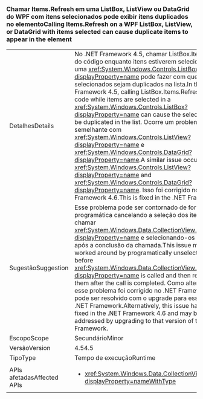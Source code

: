 ### <a name="calling-itemsrefresh-on-a-wpf-listbox-listview-or-datagrid-with-items-selected-can-cause-duplicate-items-to-appear-in-the-element"></a><span data-ttu-id="a2509-101">Chamar Items.Refresh em uma ListBox, ListView ou DataGrid do WPF com itens selecionados pode exibir itens duplicados no elemento</span><span class="sxs-lookup"><span data-stu-id="a2509-101">Calling Items.Refresh on a WPF ListBox, ListView, or DataGrid with items selected can cause duplicate items to appear in the element</span></span>

|   |   |
|---|---|
|<span data-ttu-id="a2509-102">Detalhes</span><span class="sxs-lookup"><span data-stu-id="a2509-102">Details</span></span>|<span data-ttu-id="a2509-103">No .NET Framework 4.5, chamar ListBox.Items.Refresh do código enquanto itens estiverem selecionados em uma <xref:System.Windows.Controls.ListBox?displayProperty=name> pode fazer com que os itens selecionados sejam duplicados na lista.</span><span class="sxs-lookup"><span data-stu-id="a2509-103">In the .NET Framework 4.5, calling ListBox.Items.Refresh from code while items are selected in a <xref:System.Windows.Controls.ListBox?displayProperty=name> can cause the selected items to be duplicated in the list.</span></span> <span data-ttu-id="a2509-104">Ocorre um problema semelhante com <xref:System.Windows.Controls.ListView?displayProperty=name> e <xref:System.Windows.Controls.DataGrid?displayProperty=name>.</span><span class="sxs-lookup"><span data-stu-id="a2509-104">A similar issue occurs with <xref:System.Windows.Controls.ListView?displayProperty=name> and <xref:System.Windows.Controls.DataGrid?displayProperty=name>.</span></span> <span data-ttu-id="a2509-105">Isso foi corrigido no .NET Framework 4.6.</span><span class="sxs-lookup"><span data-stu-id="a2509-105">This is fixed in the .NET Framework 4.6.</span></span>|
|<span data-ttu-id="a2509-106">Sugestão</span><span class="sxs-lookup"><span data-stu-id="a2509-106">Suggestion</span></span>|<span data-ttu-id="a2509-107">Esse problema pode ser contornado de forma programática cancelando a seleção dos itens antes de chamar <xref:System.Windows.Data.CollectionView.Refresh?displayProperty=name> e selecionando-os novamente após a conclusão da chamada.</span><span class="sxs-lookup"><span data-stu-id="a2509-107">This issue may be worked around by programatically unselecting items before <xref:System.Windows.Data.CollectionView.Refresh?displayProperty=name> is called and then re-selecting them after the call is completed.</span></span> <span data-ttu-id="a2509-108">Como alternativa, esse problema foi corrigido no .NET Framework 4.6 e pode ser resolvido com o upgrade para essa versão do .NET Framework.</span><span class="sxs-lookup"><span data-stu-id="a2509-108">Alternatively, this issue has been fixed in the .NET Framework 4.6 and may be addressed by upgrading to that version of the .NET Framework.</span></span>|
|<span data-ttu-id="a2509-109">Escopo</span><span class="sxs-lookup"><span data-stu-id="a2509-109">Scope</span></span>|<span data-ttu-id="a2509-110">Secundário</span><span class="sxs-lookup"><span data-stu-id="a2509-110">Minor</span></span>|
|<span data-ttu-id="a2509-111">Versão</span><span class="sxs-lookup"><span data-stu-id="a2509-111">Version</span></span>|<span data-ttu-id="a2509-112">4.5</span><span class="sxs-lookup"><span data-stu-id="a2509-112">4.5</span></span>|
|<span data-ttu-id="a2509-113">Tipo</span><span class="sxs-lookup"><span data-stu-id="a2509-113">Type</span></span>|<span data-ttu-id="a2509-114">Tempo de execução</span><span class="sxs-lookup"><span data-stu-id="a2509-114">Runtime</span></span>|
|<span data-ttu-id="a2509-115">APIs afetadas</span><span class="sxs-lookup"><span data-stu-id="a2509-115">Affected APIs</span></span>|<ul><li><xref:System.Windows.Data.CollectionView.Refresh?displayProperty=nameWithType></li></ul>|


